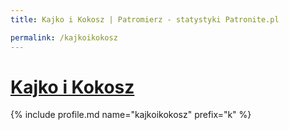 ```yaml
---
title: Kajko i Kokosz | Patromierz - statystyki Patronite.pl

permalink: /kajkoikokosz
---
```


# [Kajko i Kokosz](https://patronite.pl/kajkoikokosz)

{% include profile.md name="kajkoikokosz" prefix="k" %}
